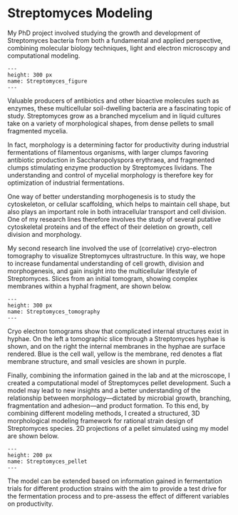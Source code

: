 # Streptomyces Modeling

My PhD project involved studying the growth and development of Streptomyces bacteria from both a fundamental and applied perspective, combining molecular biology techniques, light and electron microscopy and computational modeling. 

```{figure} ./img/Streptomyces_header.jpg  
---
height: 300 px
name: Streptomyces_figure
---
```

Valuable producers of antibiotics and other bioactive molecules such as enzymes, these multicellular soil-dwelling bacteria are a fascinating topic of study. Streptomyces grow as a branched mycelium and in liquid cultures take on a variety of morphological shapes, from dense pellets to small fragmented mycelia. 

In fact, morphology is a determining factor for productivity during industrial fermentations of filamentous organisms, with larger clumps favoring antibiotic production in Saccharopolyspora erythraea, and fragmented clumps stimulating enzyme production by Streptomyces lividans. The understanding and control of mycelial morphology is therefore key for optimization of industrial fermentations. 

One way of better understanding morphogenesis is to study the cytoskeleton, or cellular scaffolding, which helps to maintain cell shape, but also plays an important role in both intracellular transport and cell division. One of my research lines therefore involves the study of several putative cytoskeletal proteins and of the effect of their deletion on growth, cell division and morphology. 

My second research line involved the use of (correlative) cryo-electron tomography to visualize Streptomyces ultrastructure. In this way, we hope to increase fundamental understanding of cell growth, division and morphogenesis, and gain insight into the multicellular lifestyle of Streptomyces. Slices from an initial tomogram, showing complex membranes within a hyphal fragment, are shown below.

```{figure} ./img/Streptomyces_tomo.png  
---
height: 300 px
name: Streptomyces_tomography
---
```

Cryo electron tomograms show that complicated internal structures exist in hyphae. On the left a tomographic slice through a Streptomyces hyphae is shown, and on the right the internal membranes in the hyphae are surface rendered. Blue is the cell wall, yellow is the membrane, red denotes a flat membrane structure, and small vesicles are shown in purple.

Finally, combining the information gained in the lab and at the microscope, I created a computational model of Streptomyces pellet development. 
Such a model may lead to new insights and a better understanding of the relationship between morphology—dictated by microbial growth, branching, fragmentation and adhesion—and product formation. To this end, by combining different modeling methods, I created a structured, 3D morphological modeling framework for rational strain design of Streptomyces species. 2D projections of a pellet simulated using my model are shown below. 

```{figure} ./img/Streptomyces_pellet.jpg  
---
height: 200 px
name: Streptomyces_pellet
---
```

The model can be extended based on information gained in fermentation trials for different production strains with the aim to provide a test drive for the fermentation process and to pre-assess the effect of different variables on productivity.